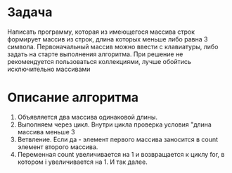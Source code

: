 # Задача

Написать программу, которая из имеющегося массива строк формирует массив из строк, длина которых меньше либо равна 3 символа. Первоначальный массив можно ввести с клавиатуры, либо задать на старте выполнения алгоритма. При решение не рекомендуется пользоваться коллекциями, лучше обойтись исключительно массивами

# Описание алгоритма

1. Объявляется два массива одинаковой длины.
2. Выполняем через цикл. Внутри цикла проверка условия "длина массива меньше 3
3. Ветвление. Если да - элемент первого массива заносится в count элемент второго массива.
4. Переменная count увеличивается на 1 и возвращается к циклу for, в котором i увеличивается на 1. И так далее.

